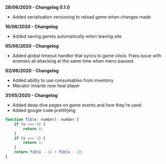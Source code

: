 
**28/06/2020 - Changelog 0.1.0**
* Added serialisation versioning to reload game when changes made

**16/06/2020 - Changelog**

* Added saving games automatically when leaving site

**05/06/2020 - Changelog**

* Added global timeout handler that syncs to game clock. Fixes issue with enemies all attacking at the same time when menu paused.

**02/06/2020 - Changelog**

* Added ability to use consumables from inventory
* Macator innards now heal player

**31/05/2020 - Changelog**

* Added deep dive pages on game events and how they're used
* Added google code prettifying

```js
function fib(x: number): number {
    if (x === 0) {
        return 0;
    }
    if (x === 1) {
        return 1;
    }
    return fib(x - 1) + fib(x - 2);
}
```
